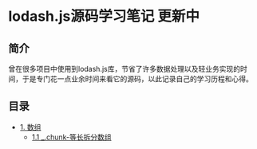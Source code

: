 # lodash.js源码学习笔记 更新中

## 简介

曾在很多项目中使用到lodash.js库，节省了许多数据处理以及轻业务实现的时间，于是专门花一点业余时间来看它的源码，以此记录自己的学习历程和心得。

## 目录
* [1. 数组]()
    * [1.1 _.chunk-等长拆分数组](https://github.com/HogoZhang/lodash.js-note/Array/chunk.md)
